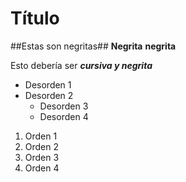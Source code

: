 # Título


##Estas son negritas##
__Negrita__
**negrita**

Esto debería ser __*cursiva y negrita*__

* Desorden 1
* Desorden 2
  * Desorden 3
  * Desorden 4


1. Orden 1
1. Orden 2
  1. Orden 3
  1. Orden 4
